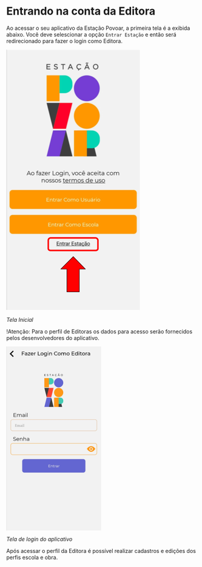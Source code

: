 
# Entrando na conta da Editora

Ao acessar o seu aplicativo da Estação Povoar, a primeira tela é a exibida abaixo. Você deve selescionar a opção ``Entrar Estação`` e então será redirecionado para fazer o login como Editora.

![Acesso](./imagens/editora1.png "Tela Principal do aplicativo")

*Tela Inicial* 

!Atenção: Para o perfil de Editoras os dados para acesso serão fornecidos pelos desenvolvedores do aplicativo.

[<img src="./imagens/editora2.jpg" align="middle" width="250" />](./imagens/editora2.jpg "Acessar como Editora")

*Tela de login do aplicativo*




Após acessar o perfil da Editora é possível realizar cadastros e edições dos perfis escola e obra.


